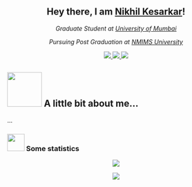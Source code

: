 
<!--### Hi there 👋
**Bosnomer/Bosnomer** is a ✨ _special_ ✨ repository because its `README.md` (this file) appears on your GitHub profile.

Here are some ideas to get you started:

- 🔭 I’m currently working on ...
- 🌱 I’m currently learning ...
- 👯 I’m looking to collaborate on ...
- 🤔 I’m looking for help with ...
- 💬 Ask me about ...
- 📫 How to reach me: ...
- 😄 Pronouns: ...
- ⚡ Fun fact: ...
-->

<!-- Hey there, feel free to use this as a reference to create your own cool profile description --> 

<h2 align="center"><br/> Hey there, I am <a href="https://github.com/Bosnomer">Nikhil Kesarkar</a>! </h2>

<p align="center">
  <em>Graduate Student at <a href="https://mu.ac.in/">University of Mumbai</a></em>
</p>

<p align="center">
  <em>Pursuing Post Graduation at <a href="https://www.nmims.edu/">NMIMS University</a></em>
</p>

<p align="center">
  <a href="https://github.com/Bosnomer">
    <img src="https://img.shields.io/github/followers/Bosnomer?color=000000&label=GitHub&logo=github&logoColor=ffffff&style=for-the-badge">
  </a>
  <a href="https://www.linkedin.com/in/nikhilkesarkar1998/">
    <img src="https://img.shields.io/badge/Linkedin-400-blue?style=for-the-badge&logo=Linkedin">
  </a>
 <a></a>
  <a href="https://www.instagram.com/nikhillihkin_/">
    <img src="https://img.shields.io/badge/Instagram-747-pink?style=for-the-badge&logo=Instagram">
  </a>
</p>
    

<h2><img src="https://media.giphy.com/media/ybSmYMoXQLXVivivaK/giphy.gif" width="80"> A little bit about me...</h2>
...


### <img src="https://media.giphy.com/media/W5eoZHPpUx9sapR0eu/giphy.gif" width="40"> Some statistics  
<p align="center">
<a href="https://github.com/Bosnomer">
  <img src="https://github-readme-stats.vercel.app/api?username=Bosnomer&show_icons=true&theme=radical" />
</a>
</p>

<p align="center">
<a href="https://github.com/Bosnomer">
  <img align="center" src="https://github-readme-stats.vercel.app/api/top-langs/?username=Bosnomer&theme=radical&hide=blade&card_width=445&layout=compact" />
</a>
  </p>
